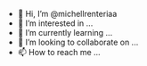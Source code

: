 - 👋 Hi, I’m @michellrenteriaa
- 👀 I’m interested in ...
- 🌱 I’m currently learning ...
- 💞️ I’m looking to collaborate on ...
- 📫 How to reach me ...

<!---
michellrenteriaa/michellrenteriaa is a ✨ special ✨ repository because its `README.md` (this file) appears on your GitHub profile.
You can click the Preview link to take a look at your changes.
--->

